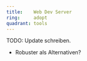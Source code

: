 ```yaml
---
title:    Web Dev Server  
ring:     adopt  
quadrant: tools
---
```


TODO: Update schreiben.

- Robuster als Alternativen?
